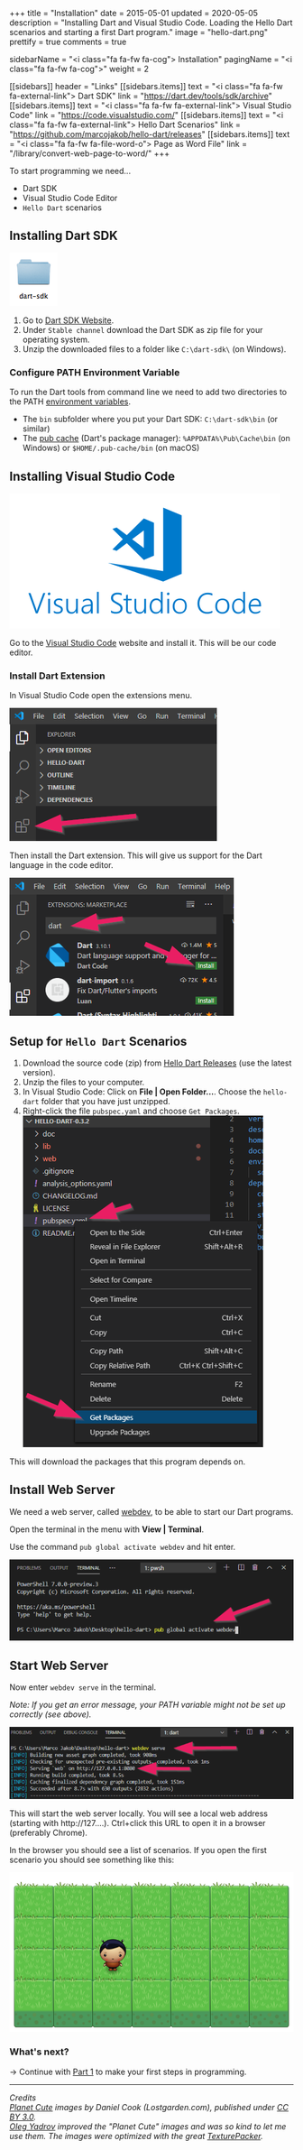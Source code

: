 +++
title = "Installation"
date = 2015-05-01
updated = 2020-05-05
description = "Installing Dart and Visual Studio Code. Loading the Hello Dart scenarios and starting a first Dart program."
image = "hello-dart.png"
prettify = true
comments = true

sidebarName = "<i class=\"fa fa-fw fa-cog\"></i> Installation"
pagingName = "<i class=\"fa fa-fw fa-cog\"></i>"
weight = 2

[[sidebars]]
header = "Links"
[[sidebars.items]]
text = "<i class=\"fa fa-fw fa-external-link\"></i> Dart SDK"
link = "https://dart.dev/tools/sdk/archive"
[[sidebars.items]]
text = "<i class=\"fa fa-fw fa-external-link\"></i> Visual Studio Code"
link = "https://code.visualstudio.com/"
[[sidebars.items]]
text = "<i class=\"fa fa-fw fa-external-link\"></i> Hello Dart Scenarios"
link = "https://github.com/marcojakob/hello-dart/releases"
[[sidebars.items]]
text = "<i class=\"fa fa-fw fa-file-word-o\"></i> Page as Word File"
link = "/library/convert-web-page-to-word/"
+++

To start programming we need...

- Dart SDK
- Visual Studio Code Editor
- `Hello Dart` scenarios


## Installing Dart SDK

![Dart SDK](dart-sdk-icon.png)

1. Go to [Dart SDK Website](https://dart.dev/tools/sdk/archive).
2. Under `Stable channel` download the Dart SDK as zip file for your operating system.
3. Unzip the downloaded files to a folder like `C:\dart-sdk\` (on Windows).

### Configure PATH Environment Variable

To run the Dart tools from command line we need to add two directories to the PATH [environment variables](https://www.computerhope.com/issues/ch000549.htm).

- The `bin` subfolder where you put your Dart SDK: `C:\dart-sdk\bin` (or similar)
- The [pub cache](https://dart.dev/tools/pub/cmd/pub-global#running-a-script-from-your-path) (Dart's package manager): `%APPDATA%\Pub\Cache\bin` (on Windows) or `$HOME/.pub-cache/bin` (on macOS)


## Installing Visual Studio Code

<a href="https://code.visualstudio.com/" target="_blank">![VS Code Editor Logo](vs-code-logo.png)
</a>

Go to the [Visual Studio Code](https://code.visualstudio.com/) website and install it. This will be our code editor.

### Install Dart Extension

In Visual Studio Code open the extensions menu.

![Extensions](extensions.png)

Then install the Dart extension. This will give us support for the Dart language in the code editor.

![Dart Extension](extensions-dart.png)


## Setup for `Hello Dart` Scenarios

1. Download the source code (zip) from [Hello Dart Releases](https://github.com/marcojakob/hello-dart/releases) (use the latest version).  
2. Unzip the files to your computer.
3. In Visual Studio Code: Click on **File | Open Folder...**. Choose the `hello-dart` folder that you have just unzipped.
4. Right-click the file `pubspec.yaml` and choose `Get Packages`.   
![Get Packages](get-packages.png)

This will download the packages that this program depends on.

## Install Web Server

We need a web server, called [webdev](https://dart.dev/tools/webdev), to be able to start our Dart programs. 

Open the terminal in the menu with **View | Terminal**.

Use the command `pub global activate webdev` and hit enter.

![Install Webdev](terminal-install-webdev.png)


## Start Web Server

Now enter `webdev serve` in the terminal.

*Note: If you get an error message, your PATH variable might not be set up correctly (see above).*

![Serve Webdev](terminal-start-webdev.png)

This will start the web server locally. You will see a local web address (starting with http://127....). Ctrl+click this URL to open it in a browser (preferably Chrome).

In the browser you should see a list of scenarios. If you open the first scenario you should see something like this:

![First Scenario](first-scenario.png)


### What's next?

&rarr; Continue with [Part 1](/library/hello-dart/part1/) to make your first steps in programming.

***

*Credits*<br>
<em class="small">
  [Planet Cute](http://www.lostgarden.com/2007/05/dancs-miraculously-flexible-game.html) images by Daniel Cook (Lostgarden.com), published under [CC BY 3.0](http://creativecommons.org/licenses/by/3.0/us/).<br>
[Oleg Yadrov](https://www.linkedin.com/in/olegyadrov) improved the "Planet Cute" images and was so kind to let me use them. The images were optimized with the great [TexturePacker](https://www.codeandweb.com/texturepacker).
</em>